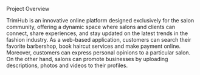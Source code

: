 Project Overview

TrimHub is an innovative online platform designed exclusively for the salon community,
offering a dynamic space where salons and clients can connect, share experiences, and stay
updated on the latest trends in the fashion industry. As a web-based application, customers can
search their favorite barbershop, book haircut services and make payment online. Moreover,
customers can express personal opinions to a particular salon. On the other hand, salons can
promote businesses by uploading descriptions, photos and videos to their profiles.

